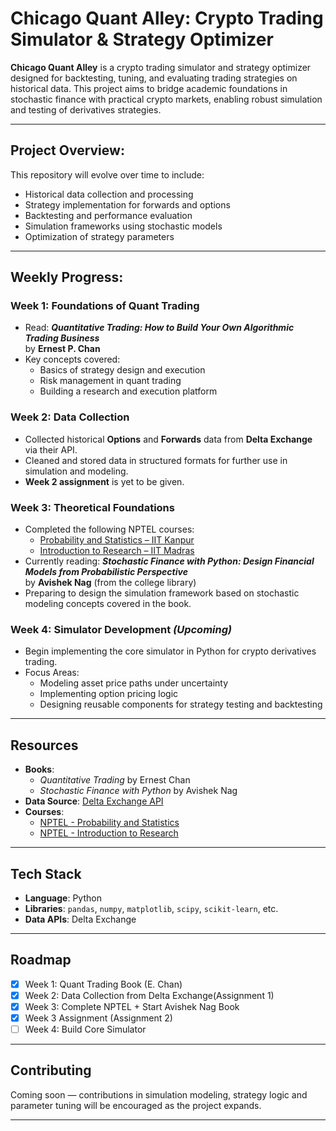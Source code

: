 # Chicago Quant Alley: Crypto Trading Simulator & Strategy Optimizer

**Chicago Quant Alley** is a crypto trading simulator and strategy optimizer designed for backtesting, tuning, and evaluating trading strategies on historical data. This project aims to bridge academic foundations in stochastic finance with practical crypto markets, enabling robust simulation and testing of derivatives strategies.

---

## Project Overview:

This repository will evolve over time to include:
- Historical data collection and processing
- Strategy implementation for forwards and options
- Backtesting and performance evaluation
- Simulation frameworks using stochastic models
- Optimization of strategy parameters

---

## Weekly Progress:

### Week 1: Foundations of Quant Trading  
- Read: _**Quantitative Trading: How to Build Your Own Algorithmic Trading Business**_  
  by **Ernest P. Chan**  
- Key concepts covered:
  - Basics of strategy design and execution
  - Risk management in quant trading
  - Building a research and execution platform

### Week 2: Data Collection  
- Collected historical **Options** and **Forwards** data from **Delta Exchange** via their API.
- Cleaned and stored data in structured formats for further use in simulation and modeling.
- **Week 2 assignment** is yet to be given.

### Week 3: Theoretical Foundations  
- Completed the following NPTEL courses:
  - [Probability and Statistics – IIT Kanpur](https://nptel.ac.in/courses/111104089)
  - [Introduction to Research – IIT Madras](https://nptel.ac.in/courses/109104104)
- Currently reading:
  _**Stochastic Finance with Python: Design Financial Models from Probabilistic Perspective**_  
  by **Avishek Nag** (from the college library)  
- Preparing to design the simulation framework based on stochastic modeling concepts covered in the book.

### Week 4: Simulator Development _(Upcoming)_
- Begin implementing the core simulator in Python for crypto derivatives trading.
- Focus Areas:
  - Modeling asset price paths under uncertainty
  - Implementing option pricing logic
  - Designing reusable components for strategy testing and backtesting

---

## Resources

- **Books**:
  - _Quantitative Trading_ by Ernest Chan
  - _Stochastic Finance with Python_ by Avishek Nag
- **Data Source**: [Delta Exchange API](https://www.delta.exchange/)
- **Courses**:
  - [NPTEL - Probability and Statistics](https://nptel.ac.in/courses/111104089)
  - [NPTEL - Introduction to Research](https://nptel.ac.in/courses/109104104)

---

## Tech Stack

- **Language**: Python  
- **Libraries**: `pandas`, `numpy`, `matplotlib`, `scipy`, `scikit-learn`, etc.  
- **Data APIs**: Delta Exchange

---

## Roadmap

- [x] Week 1: Quant Trading Book (E. Chan)
- [x] Week 2: Data Collection from Delta Exchange(Assignment 1)
- [x] Week 3: Complete NPTEL + Start Avishek Nag Book
- [x] Week 3 Assignment (Assignment 2)
- [ ] Week 4: Build Core Simulator

---

## Contributing

Coming soon — contributions in simulation modeling, strategy logic and parameter tuning will be encouraged as the project expands.

---
